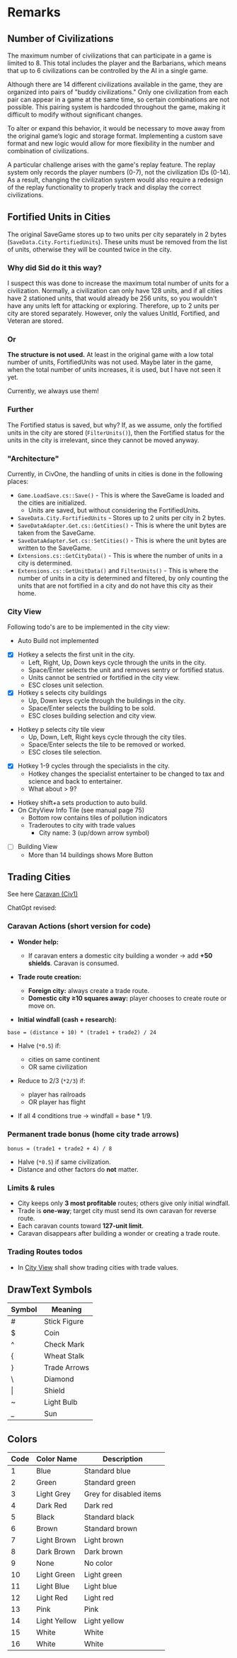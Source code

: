 # Remarks

## Number of Civilizations

The maximum number of civilizations that can participate in a game is limited to 8. This total includes the player and the Barbarians, which means that up to 6 civilizations can be controlled by the AI in a single game.

Although there are 14 different civilizations available in the game, they are organized into pairs of "buddy civilizations." Only one civilization from each pair can appear in a game at the same time, so certain combinations are not possible. This pairing system is hardcoded throughout the game, making it difficult to modify without significant changes.

To alter or expand this behavior, it would be necessary to move away from the original game’s logic and storage format. Implementing a custom save format and new logic would allow for more flexibility in the number and combination of civilizations.

A particular challenge arises with the game's replay feature. The replay system only records the player numbers (0-7), not the civilization IDs (0-14). As a result, changing the civilization system would also require a redesign of the replay functionality to properly track and display the correct civilizations.

## Fortified Units in Cities

The original SaveGame stores up to two units per city separately in 2 bytes (`SaveData.City.FortifiedUnits`).
These units must be removed from the list of units, otherwise they will be counted twice in the city.

### Why did Sid do it this way?

I suspect this was done to increase the maximum total number of units for a civilization.
Normally, a civilization can only have 128 units, and if all cities have 2 stationed units, that would already be 256 units, so you wouldn't have any units left for attacking or exploring.
Therefore, up to 2 units per city are stored separately.
However, only the values UnitId, Fortified, and Veteran are stored.

### Or

**The structure is not used.**
At least in the original game with a low total number of units, FortifiedUnits was not used.
Maybe later in the game, when the total number of units increases, it is used, but I have not seen it yet.

Currently, we always use them!

### Further

The Fortified status is saved, but why?
If, as we assume, only the fortified units in the city are stored (`FilterUnits()`), then the Fortified status for the units in the city is irrelevant, since they cannot be moved anyway.

### "Architecture"

Currently, in CivOne, the handling of units in cities is done in the following places:

* `Game.LoadSave.cs::Save()` - This is where the SaveGame is loaded and the cities are initialized.
  * Units are saved, but without considering the FortifiedUnits.
* `SaveData.City.FortifiedUnits` - Stores up to 2 units per city in 2 bytes.
* `SaveDataAdapter.Get.cs::GetCities()` - This is where the unit bytes are taken from the SaveGame.
* `SaveDataAdapter.Set.cs::SetCities()` - This is where the unit bytes are written to the SaveGame.
* `Extensions.cs::GetCityData()` - This is where the number of units in a city is determined.
* `Extensions.cs::GetUnitData()` and `FilterUnits()` - This is where the number of units in a city is determined and filtered, by only counting the units that are not fortified in a city and do not have this city as their home.

### City View

Following todo's are to be implemented in the city view:

* Auto Build not implemented
* [x] Hotkey a selects the first unit in the city.
  * Left, Right, Up, Down keys cycle through the units in the city.
  * Space/Enter selects the unit and removes sentry or fortified status.
  * Units cannot be sentried or fortified in the city view.
  * ESC closes unit selection.
* [x] Hotkey s selects city buildings
  * Up, Down keys cycle through the buildings in the city.
  * Space/Enter selects the building to be sold.
  * ESC closes building selection and city view.
* Hotkey p selects city tile view
  * Up, Down, Left, Right keys cycle through the city tiles.
  * Space/Enter selects the tile to be removed or worked.
  * ESC closes tile selection.
* [x] Hotkey 1-9 cycles through the specialists in the city.
  * Hotkey changes the specialist entertainer to be changed to tax and science and back to entertainer.
  * What about > 9?
* Hotkey shift+a sets production to auto build.
* On CityView Info Tile (see manual page 75)
  * Bottom row contains tiles of pollution indicators
  * Traderoutes to city with trade values
    * City name: 3 (up/down arrow symbol)
* [ ] Building View
  * More than 14 buildings shows More Button

## Trading Cities

See here [Caravan (Civ1)](https://civilization.fandom.com/wiki/Caravan_(Civ1))

ChatGpt revised:

### Caravan Actions (short version for code)

* **Wonder help:**

  * If caravan enters a domestic city building a wonder → add **+50 shields**. Caravan is consumed.

* **Trade route creation:**

  * **Foreign city:** always create a trade route.
  * **Domestic city ≥10 squares away:** player chooses to create route or move on.

* **Initial windfall (cash + research):**

```text
base = (distance + 10) * (trade1 + trade2) / 24
```

* Halve (`*0.5`) if:
  * cities on same continent
  * OR same civilization
* Reduce to 2/3 (`*2/3`) if:

  * player has railroads
  * OR player has flight
* If all 4 conditions true → windfall = base \* 1/9.

### Permanent trade bonus (home city trade arrows)

```text
bonus = (trade1 + trade2 + 4) / 8
```

* Halve (`*0.5`) if same civilization.
* Distance and other factors do **not** matter.

### Limits & rules

* City keeps only **3 most profitable** routes; others give only initial windfall.
* Trade is **one-way**; target city must send its own caravan for reverse route.
* Each caravan counts toward **127-unit limit**.
* Caravan disappears after building a wonder or creating a trade route.

### Trading Routes todos

* In [City View](./src/Screens/CityManagerPanels/CityInfoUnits.cs) shall show trading cities with trade values.

## DrawText Symbols

| Symbol | Meaning         |
|--------|-----------------|
| #      | Stick Figure    |
| $      | Coin            |
| ^      | Check Mark      |
| {      | Wheat Stalk     |
| }      | Trade Arrows    |
| \      | Diamond         |
| \|     | Shield          |
| ~      | Light Bulb      |
| _      | Sun             |

## Colors

| Code | Color Name      | Description         |
|------|----------------|---------------------|
| 1    | Blue           | Standard blue       |
| 2    | Green          | Standard green      |
| 3    | Light Grey     | Grey for disabled items |
| 4    | Dark Red       | Dark red            |
| 5    | Black          | Standard black      |
| 6    | Brown          | Standard brown      |
| 7    | Light Brown    | Light brown         |
| 8    | Dark Brown     | Dark brown          |
| 9    | None           | No color            |
| 10   | Light Green    | Light green         |
| 11   | Light Blue     | Light blue          |
| 12   | Light Red      | Light red           |
| 13   | Pink           | Pink                |
| 14   | Light Yellow   | Light yellow        |
| 15   | White          | White               |
| 16   | White          | White               |
